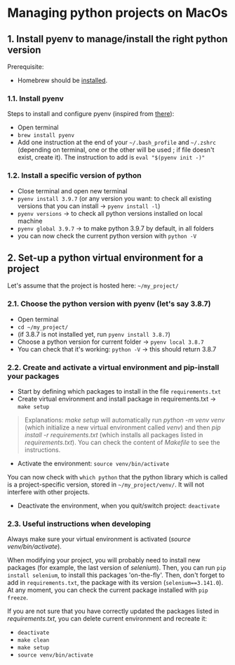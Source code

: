 # Managing python projects on MacOs


## 1. Install pyenv to manage/install the right python version

Prerequisite:
- Homebrew should be [installed](https://brew.sh/).

### 1.1. Install pyenv

Steps to install and configure pyenv (inspired from [there](https://medium.com/@hanpark/setting-up-python-virtual-development-environment-using-pyenv-and-pyenv-virtualenv-on-mac-4458de2b1f3d)):
- Open terminal
- `brew install pyenv`
- Add one instruction at the end of your `~/.bash_profile` and `~/.zshrc` (depending on terminal, one or the other will be used ; if file doesn't exist, create it). The instruction to add is `eval "$(pyenv init -)"`

### 1.2. Install a specific version of python

- Close terminal and open new terminal
- `pyenv install 3.9.7` (or any version you want: to check all existing versions that you can install -> `pyenv install -l`)
- `pyenv versions` -> to check all python versions installed on local machine
- `pyenv global 3.9.7` -> to make python 3.9.7 by default, in all folders
- you can now check the current python version with `python -V`

## 2. Set-up a python virtual environment for a project

Let's assume that the project is hosted here: `~/my_project/`

### 2.1. Choose the python version with pyenv (let's say 3.8.7)
- Open terminal
- `cd ~/my_project/`
- (if 3.8.7 is not installed yet, run `pyenv install 3.8.7`)
- Choose a python version for current folder -> `pyenv local 3.8.7`
- You can check that it's working: `python -V` -> this should return 3.8.7

### 2.2. Create and activate a virtual environment and pip-install your packages
- Start by defining which packages to install in the file `requirements.txt`
- Create virtual environment and install package in requirements.txt -> `make setup`

> Explanations: *make setup* will automatically run *python -m venv venv* (which initialize a new virtual environment called *venv*) and then *pip install -r requirements.txt* (which installs all packages listed in *requirements.txt*). You can check the content of *Makefile* to see the instructions.

- Activate the environment: `source venv/bin/activate`

You can now check with `which python` that the python library which is called is a project-specific version, stored in `~/my_project/venv/`. It will not interfere with other projects.

- Deactivate the environment, when you quit/switch project: `deactivate`

### 2.3. Useful instructions when developing

Always make sure your virtual environment is activated (*source venv/bin/activate*).

When modifying your project, you will probably need to install new packages (for example, the last version of *selenium*).
Then, you can run `pip install selenium`, to install this packages 'on-the-fly'.
Then, don't forget to add in `requirements.txt`, the package with its version (`selenium==3.141.0`).
At any moment, you can check the current package installed with `pip freeze`.

If you are not sure that you have correctly updated the packages listed in *requirements.txt*, you can delete current environment and recreate it:
- `deactivate`
- `make clean`
- `make setup`
- `source venv/bin/activate`
